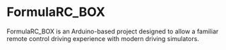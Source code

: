 # FormulaRC_BOX
FormulaRC_BOX is an Arduino-based project designed to allow a familiar remote control driving experience with modern driving simulators.
